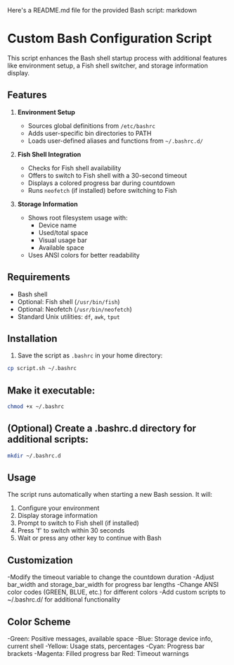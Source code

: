 Here's a README.md file for the provided Bash script:
markdown
# Custom Bash Configuration Script

This script enhances the Bash shell startup process with additional features like environment setup, a Fish shell switcher, and storage information display.

## Features

1. **Environment Setup**
   - Sources global definitions from `/etc/bashrc`
   - Adds user-specific bin directories to PATH
   - Loads user-defined aliases and functions from `~/.bashrc.d/`

2. **Fish Shell Integration**
   - Checks for Fish shell availability
   - Offers to switch to Fish shell with a 30-second timeout
   - Displays a colored progress bar during countdown
   - Runs `neofetch` (if installed) before switching to Fish

3. **Storage Information**
   - Shows root filesystem usage with:
     - Device name
     - Used/total space
     - Visual usage bar
     - Available space
   - Uses ANSI colors for better readability

## Requirements

- Bash shell
- Optional: Fish shell (`/usr/bin/fish`)
- Optional: Neofetch (`/usr/bin/neofetch`)
- Standard Unix utilities: `df`, `awk`, `tput`

## Installation

1. Save the script as `.bashrc` in your home directory:
```bash
cp script.sh ~/.bashrc
```

## Make it executable:
```bash
chmod +x ~/.bashrc
```

## (Optional) Create a .bashrc.d directory for additional scripts:
```bash
mkdir ~/.bashrc.d
```

## Usage
The script runs automatically when starting a new Bash session. It will:
1. Configure your environment
2. Display storage information
4. Prompt to switch to Fish shell (if installed)
5. Press 'f' to switch within 30 seconds
6. Wait or press any other key to continue with Bash

## Customization
-Modify the timeout variable to change the countdown duration
-Adjust bar_width and storage_bar_width for progress bar lengths
-Change ANSI color codes (GREEN, BLUE, etc.) for different colors
-Add custom scripts to ~/.bashrc.d/ for additional functionality

## Color Scheme
-Green: Positive messages, available space
-Blue: Storage device info, current shell
-Yellow: Usage stats, percentages
-Cyan: Progress bar brackets
-Magenta: Filled progress bar
Red: Timeout warnings
